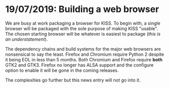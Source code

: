 # 19/07/2019: Building a web browser

We are busy at work packaging a browser for KISS. To begin with, a
single browser will be packaged with the sole purpose of making KISS
"usable". The chosen starting browser will be whatever is easiest to
package (*this is an understatement*).

The dependency chains and build systems for the major web browsers are
nonsensical to say the least. Firefox and Chromium require Python 2
despite it being EOL in less than 5 months. Both Chromium and Firefox
require **both** GTK2 and GTK3. Firefox no longer has ALSA support and the
configure option to enable it will be gone in the coming releases.

The complexities go further but this news entry will not go into it.
